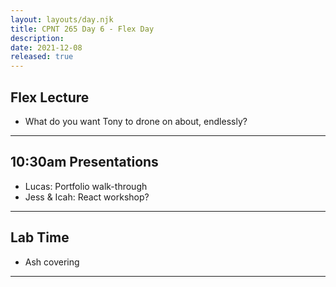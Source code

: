 ```yaml
---
layout: layouts/day.njk
title: CPNT 265 Day 6 - Flex Day
description: 
date: 2021-12-08
released: true
---
```



## Flex Lecture
- What do you want Tony to drone on about, endlessly?

---

## 10:30am Presentations
- Lucas: Portfolio walk-through
- Jess & Icah: React workshop?

---

## Lab Time
- Ash covering

---